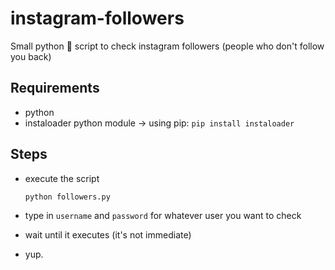 # instagram-followers
Small python 🐍 script to check instagram followers (people who don't follow you back) 

## Requirements
- python
- instaloader python module -> using pip: `pip install instaloader`
  
## Steps
- execute the script
  
  ```
  python followers.py
  ```
- type in `username` and `password` for whatever user you want to check
- wait until it executes (it's not immediate)
- yup.

